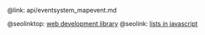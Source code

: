 @link: api/eventsystem_mapevent.md

@seolinktop: [web development library](https://webix.com)
@seolink: [lists in javascript](https://webix.com/widget/list/)